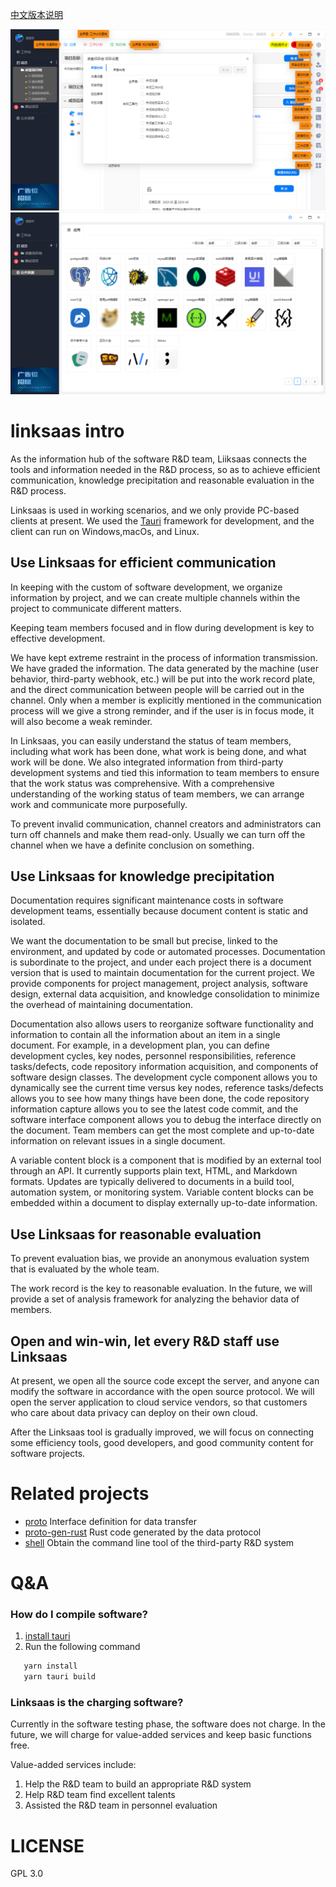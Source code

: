[中文版本说明](./README_ZH.md)

[![main](screenshot/1.png)](https://www.linksaas.pro)
[![minapp](screenshot/11.png)](https://www.linksaas.pro)

# linksaas intro
As the information hub of the software R&D team, Liiksaas connects the tools and information needed in the R&D process, so as to achieve efficient communication, knowledge precipitation and reasonable evaluation in the R&D process.

Linksaas is used in working scenarios, and we only provide PC-based clients at present. We used the [Tauri](https://tauri.studio) framework for development, and the client can run on Windows,macOs, and Linux.

## Use Linksaas for efficient communication

In keeping with the custom of software development, we organize information by project, and we can create multiple channels within the project to communicate different matters.

Keeping team members focused and in flow during development is key to effective development.

We have kept extreme restraint in the process of information transmission. We have graded the information. The data generated by the machine (user behavior, third-party webhook, etc.) will be put into the work record plate, and the direct communication between people will be carried out in the channel. Only when a member is explicitly mentioned in the communication process will we give a strong reminder, and if the user is in focus mode, it will also become a weak reminder.

In Linksaas, you can easily understand the status of team members, including what work has been done, what work is being done, and what work will be done. We also integrated information from third-party development systems and tied this information to team members to ensure that the work status was comprehensive. With a comprehensive understanding of the working status of team members, we can arrange work and communicate more purposefully.

To prevent invalid communication, channel creators and administrators can turn off channels and make them read-only. Usually we can turn off the channel when we have a definite conclusion on something.

## Use Linksaas for knowledge precipitation

Documentation requires significant maintenance costs in software development teams, essentially because document content is static and isolated.

We want the documentation to be small but precise, linked to the environment, and updated by code or automated processes. Documentation is subordinate to the project, and under each project there is a document version that is used to maintain documentation for the current project. We provide components for project management, project analysis, software design, external data acquisition, and knowledge consolidation to minimize the overhead of maintaining documentation.

Documentation also allows users to reorganize software functionality and information to contain all the information about an item in a single document. For example, in a development plan, you can define development cycles, key nodes, personnel responsibilities, reference tasks/defects, code repository information acquisition, and components of software design classes. The development cycle component allows you to dynamically see the current time versus key nodes, reference tasks/defects allows you to see how many things have been done, the code repository information capture allows you to see the latest code commit, and the software interface component allows you to debug the interface directly on the document. Team members can get the most complete and up-to-date information on relevant issues in a single document.

A variable content block is a component that is modified by an external tool through an API. It currently supports plain text, HTML, and Markdown formats. Updates are typically delivered to documents in a build tool, automation system, or monitoring system. Variable content blocks can be embedded within a document to display externally up-to-date information.

## Use Linksaas for reasonable evaluation

To prevent evaluation bias, we provide an anonymous evaluation system that is evaluated by the whole team.

The work record is the key to reasonable evaluation. In the future, we will provide a set of analysis framework for analyzing the behavior data of members.

## Open and win-win, let every R&D staff use Linksaas

At present, we open all the source code except the server, and anyone can modify the software in accordance with the open source protocol. We will open the server application to cloud service vendors, so that customers who care about data privacy can deploy on their own cloud.

After the Linksaas tool is gradually improved, we will focus on connecting some efficiency tools, good developers, and good community content for software projects.

# Related projects
* [proto](https://jihulab.com/linksaas/proto) Interface definition for data transfer
* [proto-gen-rust](https://jihulab.com/linksaas/proto-gen-rust) Rust code generated by the data protocol
* [shell](https://jihulab.com/linksaas/shell) Obtain the command line tool of the third-party R&D system

# Q&A

### How do I compile software?

1. [install tauri](https://tauri.app/v1/guides/getting-started/prerequisites) 
2. Run the following command

      
```bash
   yarn install
   yarn tauri build
```

### Linksaas is the charging software?

Currently in the software testing phase, the software does not charge. In the future, we will charge for value-added services and keep basic functions free.

Value-added services include:

1. Help the R&D team to build an appropriate R&D system
2. Help R&D team find excellent talents
3. Assisted the R&D team in personnel evaluation
   
# LICENSE
GPL 3.0